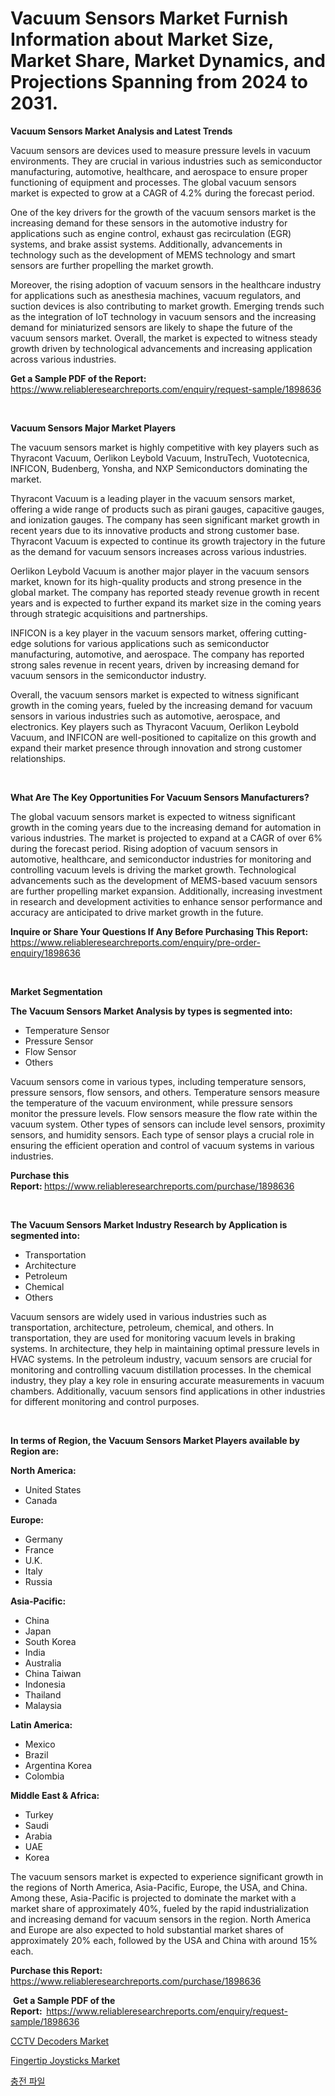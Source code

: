 <p><h1>Vacuum Sensors Market Furnish Information about Market Size, Market Share, Market Dynamics, and Projections Spanning from 2024 to 2031.</h1></p><p><strong>Vacuum Sensors Market Analysis and Latest Trends</strong></p>
<p><p>Vacuum sensors are devices used to measure pressure levels in vacuum environments. They are crucial in various industries such as semiconductor manufacturing, automotive, healthcare, and aerospace to ensure proper functioning of equipment and processes. The global vacuum sensors market is expected to grow at a CAGR of 4.2% during the forecast period.</p><p>One of the key drivers for the growth of the vacuum sensors market is the increasing demand for these sensors in the automotive industry for applications such as engine control, exhaust gas recirculation (EGR) systems, and brake assist systems. Additionally, advancements in technology such as the development of MEMS technology and smart sensors are further propelling the market growth.</p><p>Moreover, the rising adoption of vacuum sensors in the healthcare industry for applications such as anesthesia machines, vacuum regulators, and suction devices is also contributing to market growth. Emerging trends such as the integration of IoT technology in vacuum sensors and the increasing demand for miniaturized sensors are likely to shape the future of the vacuum sensors market. Overall, the market is expected to witness steady growth driven by technological advancements and increasing application across various industries.</p></p>
<p><strong>Get a Sample PDF of the Report:&nbsp;</strong> <a href="https://www.reliableresearchreports.com/enquiry/request-sample/1898636">https://www.reliableresearchreports.com/enquiry/request-sample/1898636</a></p>
<p>&nbsp;</p>
<p><strong>Vacuum Sensors Major Market Players</strong></p>
<p><p>The vacuum sensors market is highly competitive with key players such as Thyracont Vacuum, Oerlikon Leybold Vacuum, InstruTech, Vuototecnica, INFICON, Budenberg, Yonsha, and NXP Semiconductors dominating the market. </p><p>Thyracont Vacuum is a leading player in the vacuum sensors market, offering a wide range of products such as pirani gauges, capacitive gauges, and ionization gauges. The company has seen significant market growth in recent years due to its innovative products and strong customer base. Thyracont Vacuum is expected to continue its growth trajectory in the future as the demand for vacuum sensors increases across various industries.</p><p>Oerlikon Leybold Vacuum is another major player in the vacuum sensors market, known for its high-quality products and strong presence in the global market. The company has reported steady revenue growth in recent years and is expected to further expand its market size in the coming years through strategic acquisitions and partnerships.</p><p>INFICON is a key player in the vacuum sensors market, offering cutting-edge solutions for various applications such as semiconductor manufacturing, automotive, and aerospace. The company has reported strong sales revenue in recent years, driven by increasing demand for vacuum sensors in the semiconductor industry.</p><p>Overall, the vacuum sensors market is expected to witness significant growth in the coming years, fueled by the increasing demand for vacuum sensors in various industries such as automotive, aerospace, and electronics. Key players such as Thyracont Vacuum, Oerlikon Leybold Vacuum, and INFICON are well-positioned to capitalize on this growth and expand their market presence through innovation and strong customer relationships.</p></p>
<p>&nbsp;</p>
<p><strong>What Are The Key Opportunities For Vacuum Sensors Manufacturers?</strong></p>
<p><p>The global vacuum sensors market is expected to witness significant growth in the coming years due to the increasing demand for automation in various industries. The market is projected to expand at a CAGR of over 6% during the forecast period. Rising adoption of vacuum sensors in automotive, healthcare, and semiconductor industries for monitoring and controlling vacuum levels is driving the market growth. Technological advancements such as the development of MEMS-based vacuum sensors are further propelling market expansion. Additionally, increasing investment in research and development activities to enhance sensor performance and accuracy are anticipated to drive market growth in the future.</p></p>
<p><strong>Inquire or Share Your Questions If Any Before Purchasing This Report:</strong> <a href="https://www.reliableresearchreports.com/enquiry/pre-order-enquiry/1898636">https://www.reliableresearchreports.com/enquiry/pre-order-enquiry/1898636</a></p>
<p>&nbsp;</p>
<p><strong>Market Segmentation</strong></p>
<p><strong>The Vacuum Sensors Market Analysis by types is segmented into:</strong></p>
<p><ul><li>Temperature Sensor</li><li>Pressure Sensor</li><li>Flow Sensor</li><li>Others</li></ul></p>
<p><p>Vacuum sensors come in various types, including temperature sensors, pressure sensors, flow sensors, and others. Temperature sensors measure the temperature of the vacuum environment, while pressure sensors monitor the pressure levels. Flow sensors measure the flow rate within the vacuum system. Other types of sensors can include level sensors, proximity sensors, and humidity sensors. Each type of sensor plays a crucial role in ensuring the efficient operation and control of vacuum systems in various industries.</p></p>
<p><strong>Purchase this Report:&nbsp;</strong><a href="https://www.reliableresearchreports.com/purchase/1898636">https://www.reliableresearchreports.com/purchase/1898636</a></p>
<p>&nbsp;</p>
<p><strong>The Vacuum Sensors Market Industry Research by Application is segmented into:</strong></p>
<p><ul><li>Transportation</li><li>Architecture</li><li>Petroleum</li><li>Chemical</li><li>Others</li></ul></p>
<p><p>Vacuum sensors are widely used in various industries such as transportation, architecture, petroleum, chemical, and others. In transportation, they are used for monitoring vacuum levels in braking systems. In architecture, they help in maintaining optimal pressure levels in HVAC systems. In the petroleum industry, vacuum sensors are crucial for monitoring and controlling vacuum distillation processes. In the chemical industry, they play a key role in ensuring accurate measurements in vacuum chambers. Additionally, vacuum sensors find applications in other industries for different monitoring and control purposes.</p></p>
<p>&nbsp;</p>
<p><strong>In terms of Region, the Vacuum Sensors Market Players available by Region are:</strong></p>
<p>
    <p> <strong> North America: </strong>
        <ul>
            <li>United States</li>
            <li>Canada</li>
        </ul>
        </p> 
    <p> <strong> Europe: </strong>
        <ul>
            <li>Germany</li>
            <li>France</li>
            <li>U.K.</li>
            <li>Italy</li>
            <li>Russia</li>
        </ul>
        </p> 
    <p> <strong> Asia-Pacific: </strong>
        <ul>
            <li>China</li>
            <li>Japan</li>
            <li>South Korea</li>
            <li>India</li>
            <li>Australia</li>
            <li>China Taiwan</li>
            <li>Indonesia</li>
            <li>Thailand</li>
            <li>Malaysia</li>
        </ul>
        </p> 
    <p> <strong> Latin America: </strong>
        <ul>
            <li>Mexico</li>
            <li>Brazil</li>
            <li>Argentina Korea</li>
            <li>Colombia</li>
        </ul>
        </p> 
    <p> <strong> Middle East & Africa: </strong>
        <ul>
            <li>Turkey</li>
            <li>Saudi</li>
            <li>Arabia</li>
            <li>UAE</li>
            <li>Korea</li>
        </ul>
    </p>
    </p>
<p><p>The vacuum sensors market is expected to experience significant growth in the regions of North America, Asia-Pacific, Europe, the USA, and China. Among these, Asia-Pacific is projected to dominate the market with a market share of approximately 40%, fueled by the rapid industrialization and increasing demand for vacuum sensors in the region. North America and Europe are also expected to hold substantial market shares of approximately 20% each, followed by the USA and China with around 15% each.</p></p>
<p><strong>Purchase this Report: </strong><a href="https://www.reliableresearchreports.com/purchase/1898636">https://www.reliableresearchreports.com/purchase/1898636</a></p>
<p>&nbsp;<strong>Get a Sample PDF of the Report:&nbsp;&nbsp;</strong><a href="https://www.reliableresearchreports.com/enquiry/request-sample/1898636">https://www.reliableresearchreports.com/enquiry/request-sample/1898636</a></p>
<p><strong></strong></p>
<p><p><a href="https://github.com/ChiragRp1/Market-Research-Report-List-3/blob/main/cctv-decoders-market.md">CCTV Decoders Market</a></p><p><a href="https://medium.com/@amelia.allan654e/fingertip-joysticks-market-analysis-and-sze-forecasted-for-period-from-2024-to-2031-46e89d1b7041">Fingertip Joysticks Market</a></p><p><a href="https://medium.com/@sweetums856856/%EC%B6%A9%EC%A0%84%EA%B8%B0-%EC%8B%9C%EC%9E%A5-%EA%B7%9C%EB%AA%A8-%EC%8B%9C%EC%9E%A5-%EC%A0%84%EB%A7%9D-%EB%B0%8F-%EC%8B%9C%EC%9E%A5-%EC%98%88%EC%B8%A1-2024%EB%85%84%EB%B6%80%ED%84%B0-2031%EB%85%84%EA%B9%8C%EC%A7%80-4781dccd8db7">충전 파일</a></p></p>